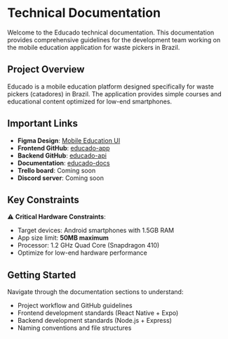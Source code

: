 # Technical Documentation

Welcome to the Educado technical documentation. This documentation provides comprehensive guidelines for the development team working on the mobile education application for waste pickers in Brazil.

## Project Overview

Educado is a mobile education platform designed specifically for waste pickers (catadores) in Brazil. The application provides simple courses and educational content optimized for low-end smartphones.

## Important Links

- **Figma Design**: [Mobile Education UI](https://www.figma.com/design/BCEVQYvMDrcBE9qqehr9HL/Mobile-Education-UI?node-id=8317-5085&p=f&t=cxNftnqrC0eM1STK-0)
- **Frontend GitHub**: [educado-app](https://github.com/ErasmusEgalitarian/educado-app)
- **Backend GitHub**: [educado-api](https://github.com/ErasmusEgalitarian/educado-api)
- **Documentation**: [educado-docs](https://erasmusegalitarian.github.io/educado-docs/)
- **Trello board**: Coming soon
- **Discord server**: Coming soon

## Key Constraints

⚠️ **Critical Hardware Constraints**:
- Target devices: Android smartphones with 1.5GB RAM
- App size limit: **50MB maximum**
- Processor: 1.2 GHz Quad Core (Snapdragon 410)
- Optimize for low-end hardware performance

## Getting Started

Navigate through the documentation sections to understand:
- Project workflow and GitHub guidelines
- Frontend development standards (React Native + Expo)
- Backend development standards (Node.js + Express)
- Naming conventions and file structures